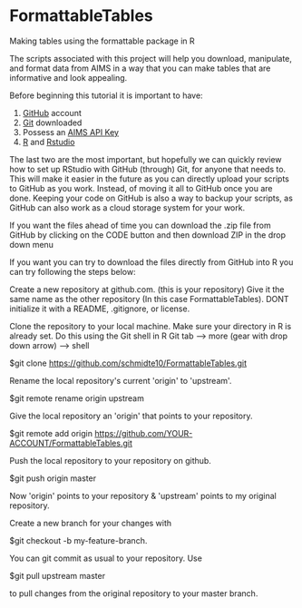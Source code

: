 # FormattableTables
Making tables using the formattable package in R

The scripts associated with this project will help you download, manipulate, and format data from AIMS in a way that you can make tables that are informative and look appealing. 

Before beginning this tutorial it is important to have: 
1. [GitHub](https://github.com/) account
2. [Git](https://git-scm.com/) downloaded 
3. Possess an [AIMS API Key](https://open-aims.github.io/data-platform/key-request) 
4. [R](https://cran.r-project.org/bin/windows/base/) and [Rstudio](https://www.rstudio.com/)

The last two are the most important, but hopefully we can quickly review how to set up RStudio with GitHub (through) Git, for anyone that needs to. This will make it easier in the future as you can directly upload your scripts to GitHub as you work. Instead, of moving it all to GitHub once you are done. Keeping your code on GitHub is also a way to backup your scripts, as GitHub can also work as a cloud storage system for your work. 

If you want the files ahead of time you can download the .zip file from GitHub by clicking on the CODE button and then download ZIP in the drop down menu

If you want you can try to download the files directly from GitHub into R you can try following the steps below: 

Create a new repository at github.com. (this is your repository)
Give it the same name as the other repository (In this case FormattableTables).
DONT initialize it with a README, .gitignore, or license.

Clone the repository to your local machine. 
Make sure your directory in R is already set.
Do this using the Git shell in R
Git tab --> more (gear with drop down arrow) --> shell

$git clone https://github.com/schmidte10/FormattableTables.git

Rename the local repository's current 'origin' to 'upstream'.

$git remote rename origin upstream

Give the local repository an 'origin' that points to your repository.

$git remote add origin https://github.com/YOUR-ACCOUNT/FormattableTables.git

Push the local repository to your repository on github.

$git push origin master

Now 'origin' points to your repository & 'upstream' points to my original repository.

Create a new branch for your changes with 

$git checkout -b my-feature-branch.

You can git commit as usual to your repository.
Use 

$git pull upstream master 

to pull changes from the original repository to your master branch.
